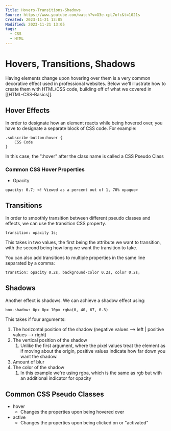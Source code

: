 ```yaml
---
Title: Hovers-Transitions-Shadows
Source: https://www.youtube.com/watch?v=G3e-cpL7ofc&t=1021s
Created: 2023-11-21 13:05
Modified: 2023-11-21 13:05
tags:
  - CSS
  - HTML
---
```

# Hovers, Transitions, Shadows

Having elements change upon hovering over them is a very common decorative effect used in professional websites. Below we'll illustrate how to create them with HTML/CSS code, building off of what we covered in [[HTML-CSS-Basics]].

## Hover Effects

In order to designate how an element reacts while being hovered over, you have to designate a separate block of CSS code. For example:
```
.subscribe-button:hover {
	CSS Code
}
```
In this case, the ":hover" after the class name is called a CSS Pseudo Class

### Common CSS Hover Properties

- Opacity
```
opacity: 0.7; <! Viewed as a percent out of 1, 70% opaque>
```



## Transitions

In order to smoothly transition between different pseudo classes and effects, we can use the transition CSS property.

```
transition: opacity 1s;
```

This takes in two values, the first being the attribute we want to transition, with the second being how long we want the transition to take. 

You can also add transitions to multiple properties in the same line separated by a comma:
```
transtion: opacity 0.2s, background-color 0.2s, color 0.2s;
```



## Shadows

Another effect is shadows. We can achieve a shadow effect using:
```
box-shadow: 0px 8px 10px rgba(0, 40, 67, 0.3)
```

This takes if four arguments:
1) The horizontal position of the shadow (negative values --> left | positive values --> right)
2) The vertical position of the shadow
	1) Unlike the first argument, where the pixel values treat the element as if moving about the origin, positive values indicate how far down you want the shadow.
3) Amount of blur 
4) The color of the shadow
	1) In this example we're using rgba, which is the same as rgb but with an additional indicator for opacity

## Common CSS Pseudo Classes

- hover
	- Changes the properties upon being hovered over
- active
	- Changes the properties upon being clicked on or "activated"






